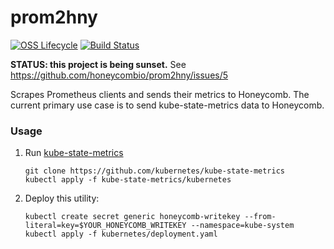 # prom2hny

[![OSS Lifecycle](https://img.shields.io/osslifecycle/honeycombio/prom2hny)](https://github.com/honeycombio/home/blob/main/honeycomb-oss-lifecycle-and-practices.md)
[![Build Status](https://travis-ci.org/honeycombio/prom2hny.svg?branch=master)](https://travis-ci.org/honeycombio/prom2hny)

**STATUS: this project is being sunset.** See https://github.com/honeycombio/prom2hny/issues/5

Scrapes Prometheus clients and sends their metrics to Honeycomb. The current
primary use case is to send kube-state-metrics data to Honeycomb.

### Usage

1. Run [kube-state-metrics](https://github.com/kubernetes/kube-state-metrics)
    ```
    git clone https://github.com/kubernetes/kube-state-metrics
    kubectl apply -f kube-state-metrics/kubernetes
    ```

2. Deploy this utility:
    ```
    kubectl create secret generic honeycomb-writekey --from-literal=key=$YOUR_HONEYCOMB_WRITEKEY --namespace=kube-system
    kubectl apply -f kubernetes/deployment.yaml
    ```
